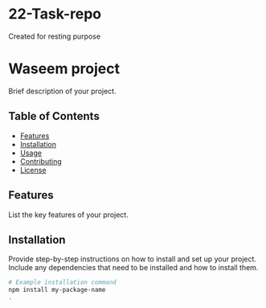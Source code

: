 # 22-Task-repo
Created for resting purpose 
# Waseem project

Brief description of your project.

## Table of Contents

- [Features](#features)
- [Installation](#installation)
- [Usage](#usage)
- [Contributing](#contributing)
- [License](#license)

## Features

List the key features of your project.

## Installation

Provide step-by-step instructions on how to install and set up your project. Include any dependencies that need to be installed and how to install them.

```bash
# Example installation command
npm install my-package-name
.
